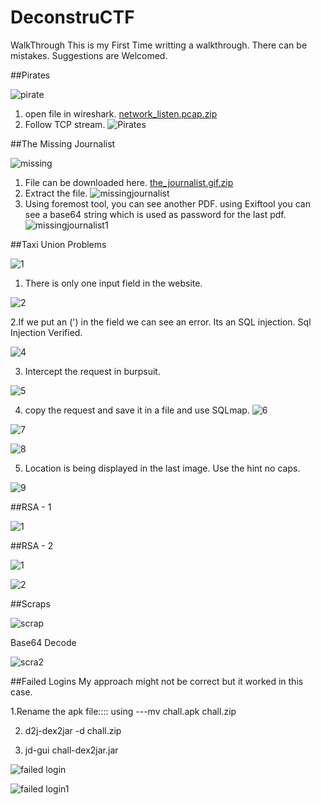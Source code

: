 # DeconstruCTF
WalkThrough
This is my First Time writting a walkthrough. There can be mistakes. Suggestions are Welcomed.


##Pirates

![pirate](https://user-images.githubusercontent.com/48149717/135705254-1d60b22e-dced-49aa-b67b-0a45673b65dc.jpg)
1. open file in wireshark.
[network_listen.pcap.zip](https://github.com/Nikdhayal/DeconstruCTF/files/7270930/network_listen.pcap.zip)
2. Follow TCP stream. 
![Pirates](https://user-images.githubusercontent.com/48149717/135705311-8044c1dd-a96d-48c7-a72b-6dc4d8554a03.jpg)


##The Missing Journalist


![missing](https://user-images.githubusercontent.com/48149717/135705352-e680b3eb-afed-4466-bc69-e353c1e93a2e.jpg)
1. File can be downloaded here.
[the_journalist.gif.zip](https://github.com/Nikdhayal/DeconstruCTF/files/7270932/the_journalist.gif.zip)
2. Extract the file.
![missingjournalist](https://user-images.githubusercontent.com/48149717/135705386-1628e7b2-9518-49c9-ae50-9b8e60cb0ab1.jpg)
3. Using foremost tool, you can see another PDF.
using Exiftool you can see a base64 string which is used as password for the last pdf.
![missingjournalist1](https://user-images.githubusercontent.com/48149717/135705405-36b75b6a-1f7d-40d7-83d0-a263d8e4669f.jpg)


##Taxi Union Problems 

![1](https://user-images.githubusercontent.com/48149717/135705514-0d1de0b2-e52f-419c-b932-996280e4b770.jpg)

1. There is only one input field in the website.

![2](https://user-images.githubusercontent.com/48149717/135705545-20adda77-482c-4487-9b6a-b7a84adf69f8.jpg)

2.If we put an (') in the field we can see an error. Its an SQL injection. Sql Injection Verified.

![4](https://user-images.githubusercontent.com/48149717/135705644-623ae09a-a7fb-4e76-b316-748573540ae1.jpg)

3. Intercept the request in burpsuit.

![5](https://user-images.githubusercontent.com/48149717/135705688-3b036575-1edf-4c1a-b306-44c2d4fe3220.jpg)

4. copy the request and save it in a file and use SQLmap.
![6](https://user-images.githubusercontent.com/48149717/135705724-a77098c4-58aa-4845-8569-998d1edf8c80.jpg)

![7](https://user-images.githubusercontent.com/48149717/135705735-f1378493-d988-47ef-99e0-51535f33b346.jpg)

![8](https://user-images.githubusercontent.com/48149717/135705737-4d5254f9-913f-4507-a9ad-209f6be97b36.jpg)

5. Location is being displayed in the last image. Use the hint no caps.

![9](https://user-images.githubusercontent.com/48149717/135705812-0e64ce33-40c9-4b5b-94a7-937dd7ce5b65.jpg)


##RSA - 1 

![1](https://user-images.githubusercontent.com/48149717/135706052-3c72c8b6-5767-4d8f-8c47-5c41670d02a7.jpg)


##RSA - 2

![1](https://user-images.githubusercontent.com/48149717/135706058-7da52a8b-932e-47ca-9516-e6d27feb2a76.jpg)


![2](https://user-images.githubusercontent.com/48149717/135706062-544f3c8e-2b2f-4d87-87e8-144beb3acce0.jpg)

##Scraps 

![scrap](https://user-images.githubusercontent.com/48149717/135706224-3c411b30-93ce-490d-abf2-8d0b5f0381dd.jpg)

Base64 Decode

![scra2](https://user-images.githubusercontent.com/48149717/135706231-3a35cbbf-b8c8-4ec7-8ede-ef8697d40c99.jpg)


##Failed Logins 
My approach might not be correct but it worked in this case.

1.Rename the apk file:::: using ---mv chall.apk chall.zip

2. d2j-dex2jar -d chall.zip

3. jd-gui chall-dex2jar.jar
 
![failed login](https://user-images.githubusercontent.com/48149717/135706281-0cc72a9d-5e33-4b47-a8c5-d20e2dfdd6e1.jpg)

![failed login1](https://user-images.githubusercontent.com/48149717/135706287-5571eb44-5c5e-4173-a342-0e80c43b4824.jpg)

